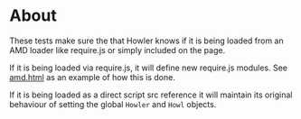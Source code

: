 # About

These tests make sure the that Howler knows if it is being loaded
from an AMD loader like require.js or simply included on the page. 

If it is being loaded via require.js, it will define new require.js
modules. See [amd.html](amd.html) as an example of how this is done. 

If it is being loaded as a direct script src reference it will 
maintain its original behaviour of setting the global `Howler` and `Howl`
objects.
